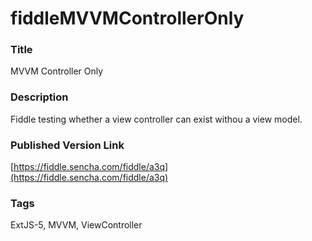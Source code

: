 fiddleMVVMControllerOnly
======

### Title
MVVM Controller Only

### Description
Fiddle testing whether a view controller can exist withou a view model.

### Published Version Link
[https://fiddle.sencha.com/fiddle/a3q](https://fiddle.sencha.com/fiddle/a3q)

### Tags
ExtJS-5, MVVM, ViewController

 
